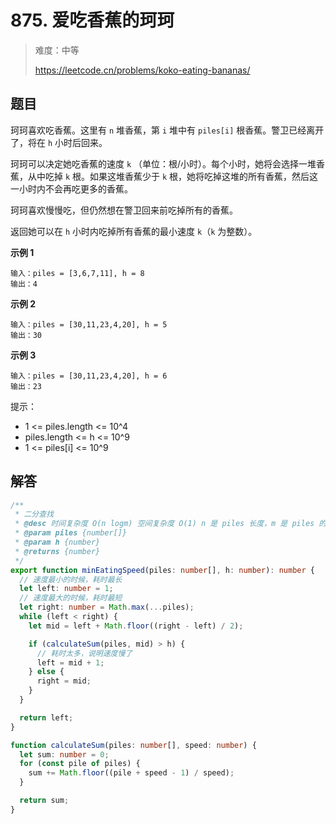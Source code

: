 # 875. 爱吃香蕉的珂珂

> 难度：中等
>
> https://leetcode.cn/problems/koko-eating-bananas/

## 题目

珂珂喜欢吃香蕉。这里有 `n` 堆香蕉，第 `i` 堆中有 `piles[i]` 根香蕉。警卫已经离开了，将在 `h` 小时后回来。

珂珂可以决定她吃香蕉的速度 `k` （单位：根/小时）。每个小时，她将会选择一堆香蕉，从中吃掉 `k` 根。如果这堆香蕉少于 `k` 根，她将吃掉这堆的所有香蕉，然后这一小时内不会再吃更多的香蕉。

珂珂喜欢慢慢吃，但仍然想在警卫回来前吃掉所有的香蕉。

返回她可以在 `h` 小时内吃掉所有香蕉的最小速度 `k`（`k` 为整数）。

**示例 1**

```
输入：piles = [3,6,7,11], h = 8
输出：4
```

**示例 2**

```
输入：piles = [30,11,23,4,20], h = 5
输出：30
```

**示例 3**

```
输入：piles = [30,11,23,4,20], h = 6
输出：23
```

提示：

- 1 <= piles.length <= 10^4
- piles.length <= h <= 10^9
- 1 <= piles[i] <= 10^9

## 解答

```typescript
/**
 * 二分查找
 * @desc 时间复杂度 O(n logm) 空间复杂度 O(1) n 是 piles 长度，m 是 piles 的最大值
 * @param piles {number[]}
 * @param h {number}
 * @returns {number}
 */
export function minEatingSpeed(piles: number[], h: number): number {
  // 速度最小的时候，耗时最长
  let left: number = 1;
  // 速度最大的时候，耗时最短
  let right: number = Math.max(...piles);
  while (left < right) {
    let mid = left + Math.floor((right - left) / 2);

    if (calculateSum(piles, mid) > h) {
      // 耗时太多，说明速度慢了
      left = mid + 1;
    } else {
      right = mid;
    }
  }

  return left;
}

function calculateSum(piles: number[], speed: number) {
  let sum: number = 0;
  for (const pile of piles) {
    sum += Math.floor((pile + speed - 1) / speed);
  }

  return sum;
}
```
